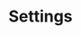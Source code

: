 ---
altLangPage: /fr/configuration
dateModified: 2021-06-31
description:
lang: en
layout: default
title: Settings
---